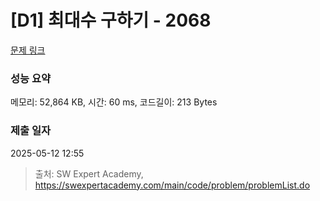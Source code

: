 # [D1] 최대수 구하기 - 2068 

[문제 링크](https://swexpertacademy.com/main/code/problem/problemDetail.do?contestProbId=AV5QQhbqA4QDFAUq) 

### 성능 요약

메모리: 52,864 KB, 시간: 60 ms, 코드길이: 213 Bytes

### 제출 일자

2025-05-12 12:55



> 출처: SW Expert Academy, https://swexpertacademy.com/main/code/problem/problemList.do